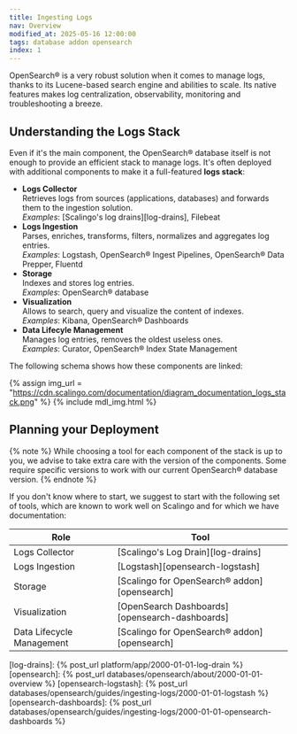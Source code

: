 ```yaml
---
title: Ingesting Logs
nav: Overview
modified_at: 2025-05-16 12:00:00
tags: database addon opensearch
index: 1
---
```



OpenSearch® is a very robust solution when it comes to manage logs, thanks to
its Lucene-based search engine and abilities to scale. Its native features
makes log centralization, observability, monitoring and troubleshooting a
breeze.

## Understanding the Logs Stack

Even if it's the main component, the OpenSearch® database itself is not enough
to provide an efficient stack to manage logs. It's often deployed with
additional components to make it a full-featured **logs stack**:

- **Logs Collector**\
  Retrieves logs from sources (applications, databases) and forwards them to
  the ingestion solution.\
  *Examples*: [Scalingo's log drains][log-drains], Filebeat
- **Logs Ingestion**\
  Parses, enriches, transforms, filters, normalizes and aggregates log
  entries.\
  *Examples*: Logstash, OpenSearch® Ingest Pipelines, OpenSearch® Data Prepper,
  Fluentd
- **Storage**\
  Indexes and stores log entries.\
  *Examples*: OpenSearch® database
- **Visualization**\
  Allows to search, query and visualize the content of indexes.\
  *Examples*: Kibana, OpenSearch® Dashboards
- **Data Lifecyle Management**\
  Manages log entries, removes the oldest useless ones.\
  *Examples*: Curator, OpenSearch® Index State Management

The following schema shows how these components are linked:

{% assign img_url = "https://cdn.scalingo.com/documentation/diagram_documentation_logs_stack.png" %}
{% include mdl_img.html %}


## Planning your Deployment

{% note %}
While choosing a tool for each component of the stack is up to you, we advise
to take extra care with the version of the components. Some require specific
versions to work with our current OpenSearch® database version.
{% endnote %}

If you don't know where to start, we suggest to start with the following set of
tools, which are known to work well on Scalingo and for which we have
documentation:

| Role                      | Tool                                           |
| ------------------------- | ---------------------------------------------- |
| Logs Collector            | [Scalingo's Log Drain][log-drains]             |
| Logs Ingestion            | [Logstash][opensearch-logstash]                |
| Storage                   | [Scalingo for OpenSearch® addon][opensearch]   |
| Visualization             | [OpenSearch Dashboards][opensearch-dashboards] |
| Data Lifecycle Management | [Scalingo for OpenSearch® addon][opensearch]   |


[log-drains]: {% post_url platform/app/2000-01-01-log-drain %}
[opensearch]: {% post_url databases/opensearch/about/2000-01-01-overview %}
[opensearch-logstash]: {% post_url databases/opensearch/guides/ingesting-logs/2000-01-01-logstash %}
[opensearch-dashboards]: {% post_url databases/opensearch/guides/ingesting-logs/2000-01-01-opensearch-dashboards %}
